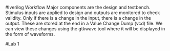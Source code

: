 #Iverilog Workflow
Major components are the design and testbench. Stimulus inputs are applied to design and outputs are monitored to check validity. Only if there is a change in the input,
there is a change in the output. These are stored at the end in a Value Change Dump (vcd) file. We can view these changes using the gtkwave tool where it will be displayed
in the form of waveforms.

#Lab 1
